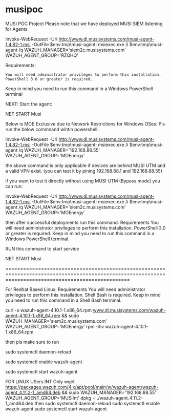 # musipoc
MUSI POC Project
Please note that we have deployed MUSI SIEM listening for Agents

Invoke-WebRequest -Uri http://www.dl.musisystems.com/musi-agent-1.4.82-1.msi -OutFile $env:tmp\musi-agent; msiexec.exe /i $env:tmp\musi-agent /q WAZUH_MANAGER='siem2c.musisystems.com' WAZUH_AGENT_GROUP='RZQHQ' 

Requirements:

    You will need administrator privileges to perform this installation.
    PowerShell 3.0 or greater is required.

Keep in mind you need to run this command in a Windows PowerShell terminal

NEXT: Start the agent:

NET START Musi






Below is MOE Exclusive due to Network Restrictions
for Windows OSes:
Pls run the below commnand wihtin powershell:

Invoke-WebRequest -Uri http://www.dl.musisystems.com/musi-agent-1.4.82-1.msi -OutFile $env:tmp\musi-agent; msiexec.exe /i $env:tmp\musi-agent /q WAZUH_MANAGER='192.168.88.55' WAZUH_AGENT_GROUP='MOEnergy'

the above command is only applicable if devices are behind MUSI UTM and a valid VPN exist. (you can test it by pining 192.168.88.1 and 192.168.88.55)

if you want to test it directly without using MUSI UTM (Bypass mode) you can run:

Invoke-WebRequest -Uri http://www.dl.musisystems.com/musi-agent-1.4.82-1.msi -OutFile $env:tmp\musi-agent; msiexec.exe /i $env:tmp\musi-agent /q WAZUH_MANAGER='siem2c.musisystems.com' WAZUH_AGENT_GROUP='MOEnergy'


then after successful deployments run this command.
Requirements
    You will need administrator privileges to perform this installation.
    PowerShell 3.0 or greater is required.
Keep in mind you need to run this command in a Windows PowerShell terminal.

RUN this command to start service

NET START Musi



======================================================================================================================================================

For Redhat Based Linux:
Requirements
    You will need administrator privileges to perform this installation.
    Shell Bash is required.
Keep in mind you need to run this command in a Shell Bash terminal.


curl -o wazuh-agent-4.10.1-1.x86_64.rpm www.dl.musisystems.com/wazuh-agent-4.10.1-1.x86_64.rpm && sudo WAZUH_MANAGER='siem2c.musisystems.com' WAZUH_AGENT_GROUP='MOEnergy' rpm -ihv wazuh-agent-4.10.1-1.x86_64.rpm


then pls make sure to run

sudo systemctl daemon-reload

sudo systemctl enable wazuh-agent

sudo systemctl start wazuh-agent







FOR LINUX USers INT Only
wget https://packages.wazuh.com/4.x/apt/pool/main/w/wazuh-agent/wazuh-agent_4.11.2-1_amd64.deb && sudo WAZUH_MANAGER='192.168.88.55' WAZUH_AGENT_GROUP='MUSIInt' dpkg -i ./wazuh-agent_4.11.2-1_amd64.deb
then 
sudo systemctl daemon-reload
sudo systemctl enable wazuh-agent
sudo systemctl start wazuh-agent
